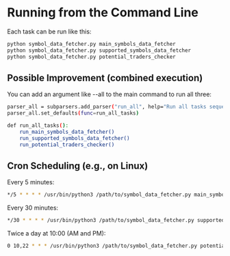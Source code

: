 # Running from the Command Line

Each task can be run like this:
```bash
python symbol_data_fetcher.py main_symbols_data_fetcher  
python symbol_data_fetcher.py supported_symbols_data_fetcher  
python symbol_data_fetcher.py potential_traders_checker  
```

## Possible Improvement (combined execution)

You can add an argument like --all to the main command to run all three:
```bash
parser_all = subparsers.add_parser("run_all", help="Run all tasks sequentially")  
parser_all.set_defaults(func=run_all_tasks)  

def run_all_tasks():  
    run_main_symbols_data_fetcher()  
    run_supported_symbols_data_fetcher()  
    run_potential_traders_checker()  
```

## Cron Scheduling (e.g., on Linux)

Every 5 minutes:
```bash
*/5 * * * * /usr/bin/python3 /path/to/symbol_data_fetcher.py main_symbols_data_fetcher
```

Every 30 minutes:
```bash
*/30 * * * * /usr/bin/python3 /path/to/symbol_data_fetcher.py supported_symbols_data_fetcher
```

Twice a day at 10:00 (AM and PM):
```bash
0 10,22 * * * /usr/bin/python3 /path/to/symbol_data_fetcher.py potential_traders_checker
```
